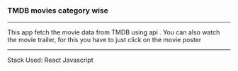 ### TMDB movies category wise
****
This app fetch the movie data from TMDB using api . 
You can also watch the movie trailer, for this you have to just click on the movie poster 

****
Stack Used:
React
Javascript

